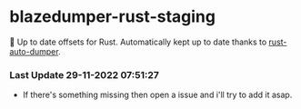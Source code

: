 # blazedumper-rust-staging

🚀 Up to date offsets for Rust. Automatically kept up to date thanks to [rust-auto-dumper](https://github.com/Akandesh/rust-auto-dumper).


### Last Update 29-11-2022 07:51:27
- If there's something missing then open a issue and i'll try to add it asap.